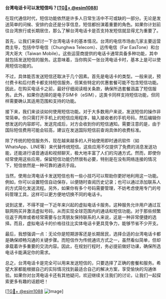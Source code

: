 **台湾电话卡可以发短信吗？[[TG💪+ @esim1088](https://t.me/s/esim1088)]**

在现代通信时代，短信功能依然是许多人日常生活中不可或缺的一部分。无论是发送简单的问候、安排约会还是分享信息，短信都扮演着重要的角色。如果你计划前往台湾旅行或长期居住，那么了解台湾电话卡是否支持发短信就显得尤为重要了。

首先，让我们来探讨一下台湾电话卡的基本情况。台湾的电信市场由几家主要运营商主导，包括中华电信（Chunghwa Telecom）、远传电信（Far EasTone）和台湾大哥大（Taiwan Mobile）。这些运营商提供的电话卡通常具备多种功能，其中就包括发送短信的服务。这意味着，当你购买一张台湾电话卡时，基本上是可以使用短信功能的。

不过，具体能否发送短信还取决于几个因素。首先是电话卡的类型。一般来说，预付费卡和后付费卡都支持短信服务，但某些特定的优惠套餐可能不包含短信功能。因此，在购买电话卡之前，最好仔细阅读相关条款，确保所选套餐涵盖了短信服务。此外，如果你选择的是电子SIM卡（eSIM），这类卡同样支持短信功能，但同样需要确认其适用范围和支持的功能。

接下来，我们来谈谈如何使用短信功能。对于大多数用户来说，发送短信的操作非常简单。你只需打开手机上的短信应用程序，输入接收者的手机号码，然后编辑你想发送的内容即可。发送完成后，对方会收到你的短信通知。需要注意的是，由于国际短信费用可能会较高，建议在发送国际短信前查询具体的收费标准。

除了传统的短信服务外，现在越来越多的人开始使用即时通讯软件（如WhatsApp、LINE等）来代替传统短信。这些应用不仅提供了免费的消息发送功能，还能进行语音通话和视频聊天，极大地丰富了人们的沟通方式。然而，即使你经常使用这些应用，保留短信功能仍然很有必要，特别是在没有网络连接的情况下，短信依然是一种可靠的通讯手段。

当然，使用台湾电话卡发送短信也有一些小技巧可以帮助你更好地利用这一功能。例如，你可以设置短信自动保存，以便随时查阅历史记录；也可以通过添加联系人的方式简化发送流程。另外，如果你有多个号码需要管理，不妨考虑使用专门的号码管理工具，这样可以更方便地切换不同的电话卡。

说到这里，不得不提一下近年来兴起的虚拟电话卡服务。这种服务允许用户通过互联网购买并激活虚拟号码，从而实现全球范围内的通话和短信功能。对于那些频繁往返于两岸或者经常需要与台湾朋友保持联系的人来说，这是一种非常便捷的选择。而且，虚拟电话卡的价格往往比实体电话卡更具竞争力，能够节省不少开支。

最后，我想强调一点：无论你是短期游客还是长期居民，选择合适的台湾电话卡都是确保顺畅沟通的关键步骤。而短信作为传统通讯方式之一，虽然看似简单，但却承载着许多重要的交流内容。因此，在规划行程时，务必提前做好功课，确保所选电话卡能满足你的需求。

总之，台湾电话卡是完全可以用来发送短信的，只要选择了正确的套餐和服务。希望大家都能根据自己的实际情况找到最适合自己的解决方案，享受愉快的沟通体验。如果你对台湾电话卡还有其他疑问，欢迎继续关注我们的讨论，让我们一起探索更多有趣的话题吧！

[[TG💪+ @esim1088](https://t.me/s/esim1088) ![Image](https://i.postimg.cc/4NQfJmqS/Snipaste-2025-05-13-00-14-12.png)]